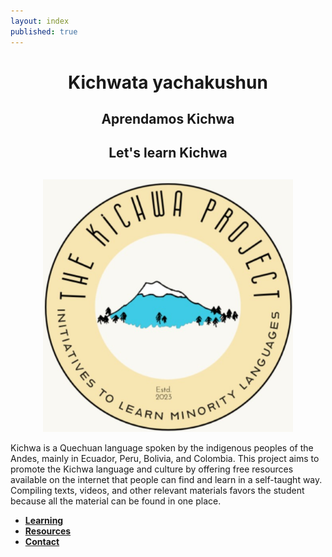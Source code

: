 ```yaml
---
layout: index
published: true
---
```


<center>
  <h1>Kichwata yachakushun</h1>
  <h2>Aprendamos Kichwa</h2>
 <h2>Let's learn Kichwa<h2>
</center>

   <center>
<img src="img/Photo_logo.png" alt="The Kichwa Project Logo" width="400">
   </center>

Kichwa is a Quechuan language spoken by the indigenous peoples of the Andes, mainly in Ecuador, Peru, Bolivia, and Colombia. This project aims to promote the Kichwa language and culture by offering free resources available on the internet that people can find and learn in a self-taught way. Compiling texts, videos, and other relevant materials favors the student because all the material can be found in one place.

* **[Learning](modules/learning/_posts/2023-04-29-info.md)**
* **[Resources](modules/resources/_posts/2023-04-29-info.md)**
* **[Contact](modules/contact/_posts/2023-04-29-info.md)**
